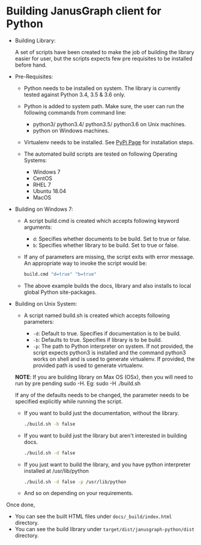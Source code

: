 # Building JanusGraph client for Python

  - Building Library:

    A set of scripts have been created to make the job of building the library easier for user, but the scripts
    expects few pre requisites to be installed before hand. 

  - Pre-Requisites:

    - Python needs to be installed on system. The library is currently tested against Python
    3.4, 3.5 & 3.6 only.

    - Python is added to system path. Make sure, the user can run the following commands from command line:

      - python3/ python3.4/ python3.5/ python3.6 on Unix machines.
      - python on Windows machines.

    - Virtualenv needs to be installed. See [PyPi Page](https://pypi.org/project/virtualenv/) for installation steps.

    - The automated build scripts are tested on following Operating Systems:

      - Windows 7
      - CentOS
      - RHEL 7
      - Ubuntu 18.04
      - MacOS

  - Building on Windows 7:
    - A script build.cmd is created which accepts following keyword arguments:

      - `d`: Specifies whether documents to be build. Set to true or false.
      - `b`: Specifies whether library to be build. Set to true or false.

    - If any of parameters are missing, the script exits with error message. An appropriate way to invoke the 
    script would be:

      ```bash
      build.cmd "d=true" "b=true"
      ```

    - The above example builds the docs, library and also installs to local global Python site-packages.

  - Building on Unix System:

    - A script named build.sh is created which accepts following parameters:

      - `-d`: Default to true. Specifies if documentation is to be build.
      - `-b`: Defaults to true. Specifies if library is to be build.
      - `-p`: The path to Python interpreter on system. If not provided, the script expects python3 is installed and 
      the command python3 works on shell and is used to generate virtualenv. If provided, the provided path is used 
      to generate virtualenv.

    **NOTE**: If you are building library on Max OS (OSx), then you will need to run by pre pending sudo -H. 
    Eg: sudo -H ./build.sh

    If any of the defaults needs to be changed, the parameter needs to be specified explicitly while running the 
    script.

    - If you want to build just the documentation, without the library.

      ```bash
      ./build.sh -b false
      ```

    - If you want to build just the library but aren't interested in building docs.
    
      ```bash
      ./build.sh -d false
      ```

    - If you just want to build the library, and you have python interpreter installed at /usr/lib/python

      ```bash
      ./build.sh -d false -p /usr/lib/python
      ```

    - And so on depending on your requirements.

Once done,
  - You can see the built HTML files under `docs/_build/index.html` directory.
  - You can see the build library under `target/dist/janusgraph-python/dist` directory.
